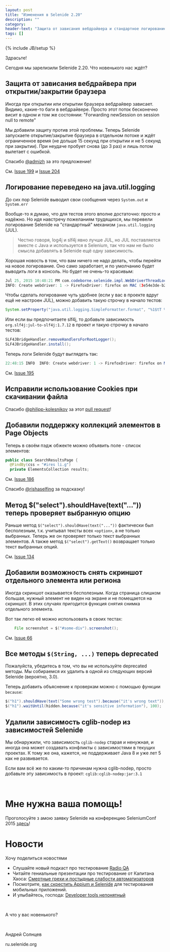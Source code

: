 ```yaml
---
layout: post
title: "Изменения в Selenide 2.20"
description: ""
category:
header-text: "Защита от зависания вебдрайвера и стандартное логирование"
tags: []
---
```

{% include JB/setup %}

Здрасьте!

Сегодня мы зарелизили Selenide 2.20. Что новенького нас ждёт?

## Защита от зависания вебдрайвера при открытии/закрытии браузера

Иногда при открытии или открытии браузера вебдрайвер зависает. Видимо, какие-то баги в вебдрайвере. 
Просто этот поток бесконечно висит в одном и том же состоянии: "Forwarding newSession on session null to remote" 
 
Мы добавили защиту против этой проблемы. Теперь Selenide запускаете открытие/закрытие браузера в отдельном потоке и ждёт ограниченное время (не дольше 15 секунд при открытии и не 5 секунд при закрытии). При неудаче пробует снова (до 3 раз) и лишь потом вылетает с ошибкой.

Спасибо [@admizh](https://github.com/admizh) за это предложение!

См. [Issue 199](https://github.com/codeborne/selenide/issues/199) и [Issue 204](https://github.com/codeborne/selenide/issues/204)

## Логирование переведено на java.util.logging

До сих пор Selenide выводил свои сообщения через `System.out` и `System.err`

Вообще-то я думаю, что для тестов этого вполне достаточно: просто и надёжно. Но идя навстречу пожеланиям трудящихся, мы перевели логирование Selenide на "стандартный" механизм `java.util.logging` (JUL).

> Честно говоря, log4j и slf4j явно лучше JUL, но JUL поставляется вместе с Java и используется в Selenium, так что нам не было смысла добавлять в Selenide ещё одну зависимость. 

Хорошая новость в том, что вам ничего не надо делать, чтобы перейти на новое логирование. Оно само заработает, и по умолчанию будет выводить логи в консоль. Но будет не очень-то красивым:

```java
Jul 25, 2015 10:48:21 PM com.codeborne.selenide.impl.WebDriverThreadLocalContainer createDriver
INFO: Create webdriver: 1 -> FirefoxDriver: firefox on MAC (3e54e3de-b212-2a45-93ad-712aae6ee853)
```

Чтобы сделать логирование чуть удобнее (если у вас в проекте вдруг ещё не настроен JUL), можно добавить такую строчку в начало тестов:

```java
System.setProperty("java.util.logging.SimpleFormatter.format", "%1$tT %4$s %5$s%6$s%n");
```

Или если вы предпочитаете slf4j, то добавьте зависимость `org.slf4j:jul-to-slf4j:1.7.12` в проект и такую строчку в начало тестов:

```java
SLF4JBridgeHandler.removeHandlersForRootLogger();
SLF4JBridgeHandler.install();
```

Теперь логи Selenide будут выглядеть так:

```java
22:48:15 INFO  INFO: Create webdriver: 1 -> FirefoxDriver: firefox on MAC (3e54e3de-b212-2a45-93ad-712aae6ee853)
```

См. [Issue 195](https://github.com/codeborne/selenide/issues/195) 

## Исправили использование Cookies при скачивании файла
Спасибо [@philipp-kolesnikov](https://github.com/philipp-kolesnikov) за этот [pull request](https://github.com/codeborne/selenide/pull/191)! 

## Добавили поддержку коллекций элементов в Page Objects

Теперь в своём пэдж обжекте можно объявить поле - список элементов:

```java
public class SearchResultsPage {
  @FindBy(css = "#ires li.g")
  private ElementsCollection results;
```

См. [Issue 186](https://github.com/codeborne/selenide/issues/186) 

Спасибо [@rishaselfing](https://github.com/rishaselfing) за подсказку!

## Метод $("select").shouldHave(text("...")) теперь проверяет выбранную опцию

Раньше метод `$("select").shouldHave(text("..."))` фактически был бесполезным, т.к. учитывал тексты всех `<option>`, а не только выбранных. Теперь же он проверяет только текст выбранных элементов. А также метод `$("select").getText()` возвращает только текст выбранных опций. 

См. [Issue 134](https://github.com/codeborne/selenide/issues/134) 

## Добавили возможность снять скриншот отдельного элемента или региона

Иногда скриншот оказывается бесполезным. Когда страница слишком большая, нужный элемент не виден на экране и не помещается на скриншот. В этих случаях пригодится функция снятия снимка отдельного элемента.

Вот так легко её можно использовать в своих тестах:

```java
    File screenshot = $("#some-div").screenshot();
```

См. [Issue 66](https://github.com/codeborne/selenide/issues/66) 

## Все методы `$(String, ...)` теперь deprecated
Пожалуйста, убедитесь в том, что вы не используйте deprecated методы. Мы собираемся их удалить в одной из следующих версий Selenide (вероятно, 3.0).

Теперь добавить объяснение к проверкам можно с помощью функции `because`:

```java
$("h1").shouldHave(text("Some wrong test").because("it's wrong text"));
$("h1").waitUntil(hidden.because("it's sensitive information"), 100);
```

## Удалили зависимость cglib-nodep из зависимостей Selenide

Мы обнаружили, что зависимость `cglib-nodep` старая и ненужная, и иногда она может создавать конфликты с зависимостями в текущих проектах. К тому же она, кажется, не поддерживает Java 8 и уже лет 5 как не развивается.

Если вам всё же по каким-то причинам нужна cglib-nodep, просто добавьте эту зависимость в проект: `cglib:cglib-nodep:jar:3.1`


<br/>

# Мне нужна ваша помощь!

Проголосуйте з амою заявку Selenide на конференцию SeleniumConf 2015 [здесь](http://confengine.com/selenium-conf-2015/proposal/1294/selenide-concise-ui-tests-in-java)!

# Новости

Хочу поделиться новостями

* Слушайте новый подкаст про тестирование [Radio QA](http://radio-qa.com/)
* Читайте гениальные презентации про тестирование от Капитана Хаоса: [Смертные грехи и постыдные слабости автоматизаторов](http://www.slideshare.net/orgeirIngvarsson/pptx14)
* Посмотрите, [как скрестить Appium и Selenide](http://comaqa.by/2015/07/26/appium-selenide/) для тестирования мобильных приложений.
* И улыбайтесь, господа: [Developer tools непонятный](https://pbs.twimg.com/media/CIlCKqBUcAARucH.jpg)

<br/>

А что у вас новенького?

<br/>

Андрей Солнцев

ru.selenide.org
